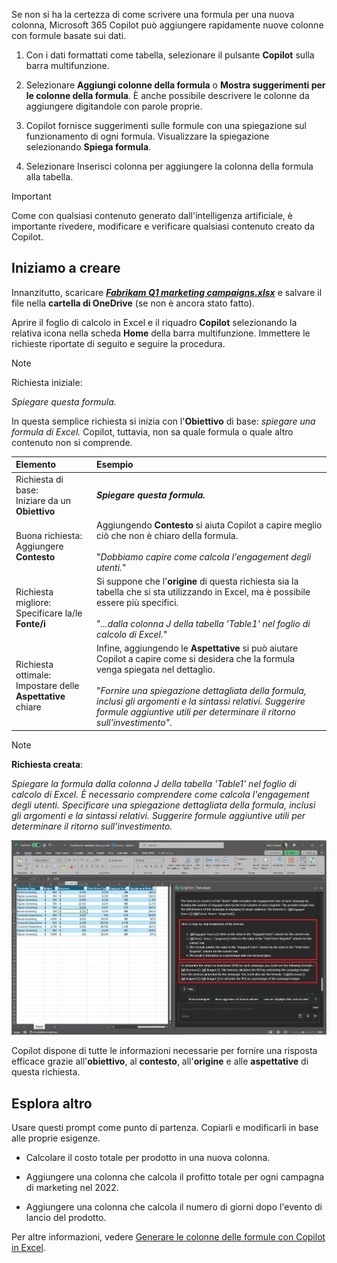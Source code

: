 
Se non si ha la certezza di come scrivere una formula per una nuova colonna, Microsoft 365 Copilot può aggiungere rapidamente nuove colonne con formule basate sui dati. 

1. Con i dati formattati come tabella, selezionare il pulsante **Copilot** sulla barra multifunzione.

1. Selezionare **Aggiungi colonne della formula** o **Mostra suggerimenti per le colonne della formula**. È anche possibile descrivere le colonne da aggiungere digitandole con parole proprie.

1. Copilot fornisce suggerimenti sulle formule con una spiegazione sul funzionamento di ogni formula. Visualizzare la spiegazione selezionando **Spiega formula**.

1. Selezionare Inserisci colonna per aggiungere la colonna della formula alla tabella.

> [!IMPORTANT]
> Come con qualsiasi contenuto generato dall'intelligenza artificiale, è importante rivedere, modificare e verificare qualsiasi contenuto creato da Copilot.

## Iniziamo a creare

Innanzitutto, scaricare **_[Fabrikam Q1 marketing campaigns.xlsx](https://go.microsoft.com/fwlink/?linkid=2269124)_** e salvare il file nella **cartella di OneDrive** (se non è ancora stato fatto).

Aprire il foglio di calcolo in Excel e il riquadro **Copilot** selezionando la relativa icona nella scheda **Home** della barra multifunzione. Immettere le richieste riportate di seguito e seguire la procedura.

> [!NOTE]
> Richiesta iniziale:
>
> _Spiegare questa formula._

In questa semplice richiesta si inizia con l'**Obiettivo** di base: _spiegare una formula di Excel._ Copilot, tuttavia, non sa quale formula o quale altro contenuto non si comprende.

| Elemento | Esempio |
| :------ | :------- |
| Richiesta di base: <br>Iniziare da un **Obiettivo** | **_Spiegare questa formula._** |
| Buona richiesta: <br>Aggiungere **Contesto** | Aggiungendo **Contesto** si aiuta Copilot a capire meglio ciò che non è chiaro della formula.<br><br>"_Dobbiamo capire come calcola l'engagement degli utenti._" |
| Richiesta migliore: <br>Specificare la/le **Fonte/i** | Si suppone che l'**origine** di questa richiesta sia la tabella che si sta utilizzando in Excel, ma è possibile essere più specifici.<br><br>"_...dalla colonna J della tabella 'Table1' nel foglio di calcolo di Excel._" |
| Richiesta ottimale: <br>Impostare delle **Aspettative** chiare | Infine, aggiungendo le **Aspettative** si può aiutare Copilot a capire come si desidera che la formula venga spiegata nel dettaglio.<br><br>"_Fornire una spiegazione dettagliata della formula, inclusi gli argomenti e la sintassi relativi. Suggerire formule aggiuntive utili per determinare il ritorno sull'investimento"_. |

> [!NOTE]
> **Richiesta creata**:
>
> _Spiegare la formula dalla colonna J della tabella 'Table1' nel foglio di calcolo di Excel. È necessario comprendere come calcola l'engagement degli utenti. Specificare una spiegazione dettagliata della formula, inclusi gli argomenti e la sintassi relativi. Suggerire formule aggiuntive utili per determinare il ritorno sull'investimento._

[![Screenshot dei risultati della richiesta creata usando Copilot in Excel.](../media/copilot-explain-formula-results-excel.png)](../media/copilot-explain-formula-results-excel.png#lightbox)

Copilot dispone di tutte le informazioni necessarie per fornire una risposta efficace grazie all'**obiettivo**, al **contesto**, all'**origine** e alle **aspettative** di questa richiesta.

## Esplora altro

Usare questi prompt come punto di partenza. Copiarli e modificarli in base alle proprie esigenze. 

- Calcolare il costo totale per prodotto in una nuova colonna. 

- Aggiungere una colonna che calcola il profitto totale per ogni campagna di marketing nel 2022. 

- Aggiungere una colonna che calcola il numero di giorni dopo l'evento di lancio del prodotto. 

Per altre informazioni, vedere [Generare le colonne delle formule con Copilot in Excel](https://support.microsoft.com/office/generate-formula-columns-with-copilot-in-excel-d866d926-9791-4e5f-be2a-c6dd9e587a47).